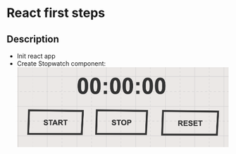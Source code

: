 # React first steps

## Description

* Init react app
* Create Stopwatch component:
![ui example](./stopwatchExample.png)
